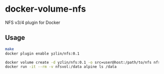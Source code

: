 # docker-volume-nfs
NFS v3/4 plugin for Docker

## Usage

```sh
make
docker plugin enable yzlin/nfs:0.1
```

```sh
docker volume create -d yzlin/nfs:0.1 -o src=user@host:/path/to/nfs nfsvol
docker run -it --rm -v nfsvol:/data alpine ls /data
```
